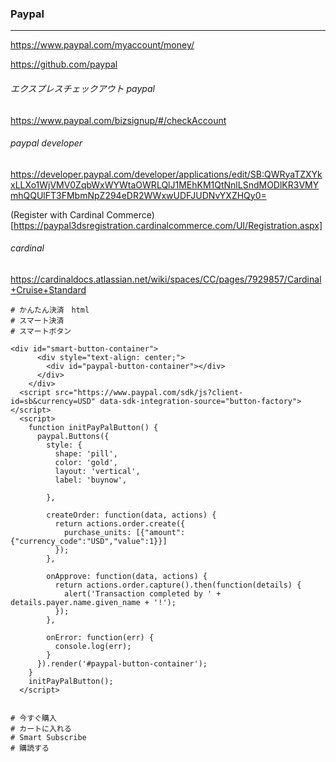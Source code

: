 ### Paypal
---
https://www.paypal.com/myaccount/money/

https://github.com/paypal

###### エクスプレスチェックアウト paypal
https://www.paypal.com/bizsignup/#/checkAccount

###### paypal developer
https://developer.paypal.com/developer/applications/edit/SB:QWRyaTZXYkxLLXo1WjVMV0ZqbWxWYWtaOWRLQlJ1MEhKM1QtNnlLSndMODlKR3VMYmhQQUlFT3FMbmNpZ294eDR2WWxwUDFJUDNvYXZHQy0=

(Register with Cardinal Commerce)[https://paypal3dsregistration.cardinalcommerce.com/UI/Registration.aspx]


###### cardinal
https://cardinaldocs.atlassian.net/wiki/spaces/CC/pages/7929857/Cardinal+Cruise+Standard

```
# かんたん決済　html
# スマート決済
# スマートボタン

<div id="smart-button-container">
      <div style="text-align: center;">
        <div id="paypal-button-container"></div>
      </div>
    </div>
  <script src="https://www.paypal.com/sdk/js?client-id=sb&currency=USD" data-sdk-integration-source="button-factory"></script>
  <script>
    function initPayPalButton() {
      paypal.Buttons({
        style: {
          shape: 'pill',
          color: 'gold',
          layout: 'vertical',
          label: 'buynow',
          
        },

        createOrder: function(data, actions) {
          return actions.order.create({
            purchase_units: [{"amount":{"currency_code":"USD","value":1}}]
          });
        },

        onApprove: function(data, actions) {
          return actions.order.capture().then(function(details) {
            alert('Transaction completed by ' + details.payer.name.given_name + '!');
          });
        },

        onError: function(err) {
          console.log(err);
        }
      }).render('#paypal-button-container');
    }
    initPayPalButton();
  </script>


```

```
# 今すぐ購入
# カートに入れる
# Smart Subscribe
# 購読する


```

```
```



```
```

```
```



```
```

```
```



```
```

```
```



```
```

```
```



```
```

```
```


